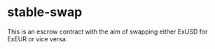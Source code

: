 # stable-swap

This is an escrow contract with the aim of swapping either ExUSD for ExEUR or vice versa. 
